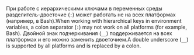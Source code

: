 <span data-ttu-id="0b450-101">При работе с иерархическими ключами в переменных среды разделитель-двоеточие (`:`) может работать не на всех платформах (например, в Bash).</span><span class="sxs-lookup"><span data-stu-id="0b450-101">When working with hierarchical keys in environment variables, a colon separator (`:`) may not work on all platforms (for example, Bash).</span></span> <span data-ttu-id="0b450-102">Двойной знак подчеркивания (`__`) поддерживается на всех платформах и его можно заменить двоеточием.</span><span class="sxs-lookup"><span data-stu-id="0b450-102">A double underscore (`__`) is supported by all platforms and is replaced by a colon.</span></span>